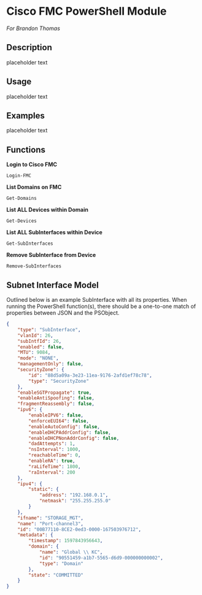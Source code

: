 # Cisco FMC PowerShell Module

*For Brandon Thomas*

## Description

placeholder text

## Usage

placeholder text

## Examples

placeholder text

## Functions

**Login to Cisco FMC**

`Login-FMC`

**List Domains on FMC**

`Get-Domains`

**List ALL Devices within Domain**

`Get-Devices`

**List ALL SubInterfaces within Device**

`Get-SubInterfaces`

**Remove SubInterface from Device**

`Remove-SubInterfaces`

## Subnet Interface Model

Outlined below is an example SubInterface with all its properties. When running the PowerShell function(s), there should be a one-to-one match of properties between JSON and the PSObject.

```json
{
    "type": "SubInterface",
    "vlanId": 26,
    "subIntfId": 26,
    "enabled": false,
    "MTU": 9084,
    "mode": "NONE",
    "managementOnly": false,
    "securityZone": {
        "id": "88d5a09a-3e23-11ea-9176-2afd1ef78c78",
        "type": "SecurityZone"
    },
    "enableSGTPropagate": true,
    "enableAntiSpoofing": false,
    "fragmentReassembly": false,
    "ipv6": {
        "enableIPV6": false,
        "enforceEUI64": false,
        "enableAutoConfig": false,
        "enableDHCPAddrConfig": false,
        "enableDHCPNonAddrConfig": false,
        "dadAttempts": 1,
        "nsInterval": 1000,
        "reachableTime": 0,
        "enableRA": true,
        "raLifeTime": 1800,
        "raInterval": 200
    },
    "ipv4": {
        "static": {
            "address": "192.168.0.1",
            "netmask": "255.255.255.0"
        }
    },
    "ifname": "STORAGE_MGT",
    "name": "Port-channel3",
    "id": "00B77110-8CE2-0ed3-0000-167503976712",
    "metadata": {
        "timestamp": 1597843956643,
        "domain": {
            "name": "Global \\ KC",
            "id": "90551459-a1b7-5565-d6d9-000000000002",
            "type": "Domain"
        },
        "state": "COMMITTED"
    }
}
```

